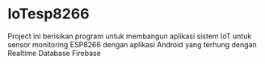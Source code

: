 # IoTesp8266
Project ini berisikan program untuk membangun aplikasi sistem IoT untuk sensor monitoring ESP8266 dengan aplikasi Android yang terhung dengan Realtime Database Firebase
